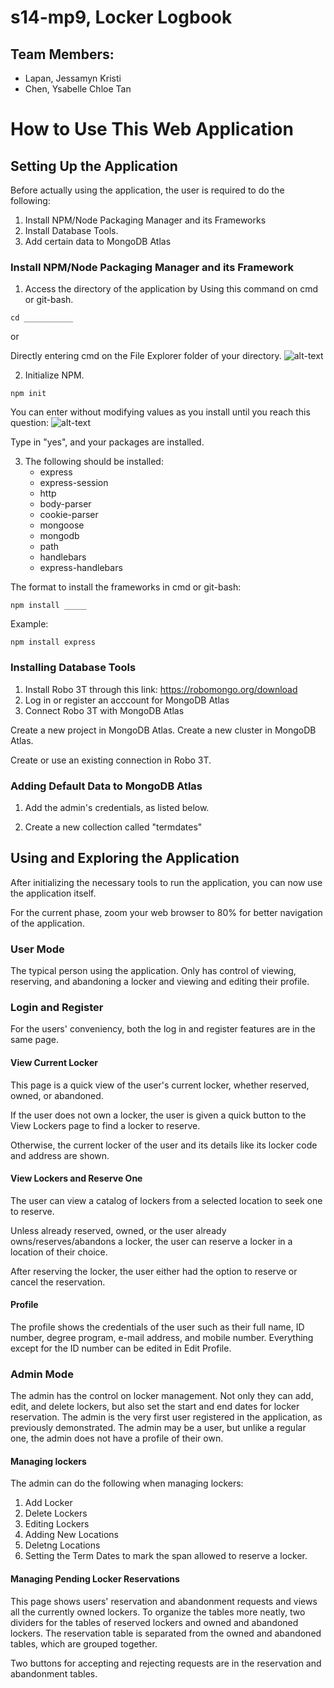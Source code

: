 # s14-mp9, Locker Logbook
## Team Members:
* Lapan, Jessamyn Kristi
* Chen, Ysabelle Chloe Tan

# How to Use This Web Application

## Setting Up the Application
Before actually using the application, the user is required to do the following:
1. Install NPM/Node Packaging Manager and its Frameworks
2. Install Database Tools.
3. Add certain data to MongoDB Atlas

### Install NPM/Node Packaging Manager and its Framework
1. Access the directory of the application by
Using this command on cmd or git-bash.
```
cd ___________
```

or


Directly entering cmd on the File Explorer folder of your directory.
![alt-text](https://github.com/unisse-courses/s14-mp9/blob/master/readme-images/cmd.png)

2. Initialize NPM.
```
npm init
```

You can enter without modifying values as you install until you reach this question:
![alt-text](https://github.com/unisse-courses/s14-mp9/blob/master/readme-images/cmd3.png)

Type in "yes", and your packages are installed.

3. The following should be installed:
    * express
    * express-session
    * http
    * body-parser
    * cookie-parser
    * mongoose
    * mongodb
    * path
    * handlebars
    * express-handlebars

The format to install the frameworks in cmd or git-bash:
```
npm install _____
```

Example:
```
npm install express
```

### Installing Database Tools
1. Install Robo 3T through this link: https://robomongo.org/download
2. Log in or register an acccount for MongoDB Atlas
3. Connect Robo 3T with MongoDB Atlas

Create a new project in MongoDB Atlas.
Create a new cluster in MongoDB Atlas.


Create or use an existing connection in Robo 3T.

### Adding Default Data to MongoDB Atlas
1. Add the admin's credentials, as listed below.


2. Create a new collection called "termdates"

## Using and Exploring the Application
After initializing the necessary tools to run the application, you can now use the application itself. 

For the current phase, zoom your web browser to 80% for better navigation of the application.

### User Mode
The typical person using the application. Only has control of viewing, reserving, and abandoning a locker and viewing and editing their profile.

### Login and Register
For the users' conveniency, both the log in and register features are in the same page.

#### View Current Locker
This page is a quick view of the user's current locker, whether reserved, owned, or abandoned. 

If the user does not own a locker, the user is given a quick button to the View Lockers page to find a locker to reserve.

Otherwise, the current locker of the user and its details like its locker code and address are shown.

#### View Lockers and Reserve One
The user can view a catalog of lockers from a selected location to seek one to reserve. 

Unless already reserved, owned, or the user already owns/reserves/abandons a locker, the user can reserve a locker in a location of their choice. 

After reserving the locker, the user either had the option to reserve or cancel the reservation. 

#### Profile
The profile shows the credentials of the user such as their full name, ID number, degree program, e-mail address, and mobile number. 
Everything except for the ID number can be edited in Edit Profile. 

### Admin Mode
The admin has the control on locker management. Not only they can add, edit, and delete lockers, but also set the start and end dates for locker reservation. The admin is the very first user registered in the application, as previously demonstrated.
The admin may be a user, but unlike a regular one, the admin does not have a profile of their own.

#### Managing lockers
The admin can do the following when managing lockers:
1. Add Locker
2. Delete Lockers
3. Editing Lockers
4. Adding New Locations
5. Deletng Locations
6. Setting the Term Dates to mark the span allowed to reserve a locker.

#### Managing Pending Locker Reservations
This page shows users' reservation and abandonment requests and views all the currently owned lockers. To organize the tables more neatly, two dividers for the tables of reserved lockers and owned and abandoned lockers. The reservation table is separated from the owned and abandoned tables, which are grouped together.

Two buttons for accepting and rejecting requests are in the reservation and abandonment tables.

